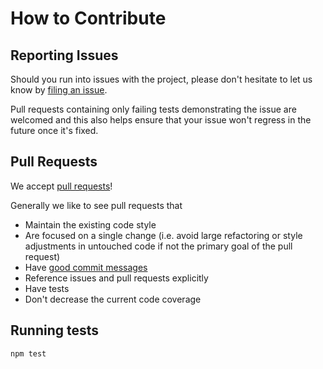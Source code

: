 # How to Contribute

## Reporting Issues

Should you run into issues with the project, please don't hesitate to let us know by
[filing an issue](https://github.axa.com/Digital/fp-toolbox/issues/new).

Pull requests containing only failing tests demonstrating the issue are welcomed
and this also helps ensure that your issue won't regress in the future once it's fixed.

## Pull Requests

We accept [pull requests](https://github.axa.com/Digital/fp-toolbox/pull/new/master)!

Generally we like to see pull requests that

- Maintain the existing code style
- Are focused on a single change (i.e. avoid large refactoring or style adjustments in untouched code if not the primary goal of the pull request)
- Have [good commit messages](https://www.conventionalcommits.org/)
- Reference issues and pull requests explicitly
- Have tests
- Don't decrease the current code coverage

## Running tests

```command
npm test
```
